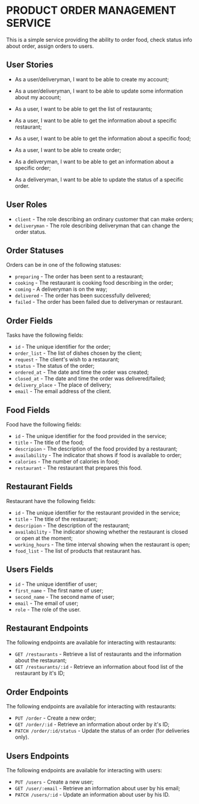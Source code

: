 # PRODUCT ORDER MANAGEMENT SERVICE

This is a simple service providing the ability to order food, check status info about order, assign orders to users.

## User Stories

- As a user/deliveryman, I want to be able to create my account;
- As a user/deliveryman, I want to be able to update some information about my account;

- As a user, I want to be able to get the list of restaurants;
- As a user, I want to be able to get the information about a specific restaurant;
- As a user, I want to be able to get the information about a specific food;
- As a user, I want to be able to create order;

- As a deliveryman, I want to be able to get an information about a specific order;
- As a deliveryman, I want to be able to update the status of a specific order.

## User Roles

- `client` - The role describing an ordinary customer that can make orders;
- `deliveryman` - The role describing deliveryman that can change the order status.

## Order Statuses

Orders can be in one of the following statuses:

- `preparing` - The order has been sent to a restaurant;
- `cooking` - The restaurant is cooking food describing in the order;
- `coming` - A deliveryman is on the way;
- `delivered` - The order has been successfully delivered;
- `failed` - The order has been failed due to deliveryman or restaurant.

## Order Fields

Tasks have the following fields:

- `id` - The unique identifier for the order;
- `order_list` - The list of dishes chosen by the client;
- `request` - The client's wish to a restaurant;
- `status` - The status of the order;
- `ordered_at` - The date and time the order was created;
- `closed_at` - The date and time the order was delivered/failed;
- `delivery_place` - The place of delivery;
- `email` - The email address of the client.

## Food Fields

Food have the following fields:

- `id` - The unique identifier for the food provided in the service;
- `title` - The title of the food;
- `descripion` - The description of the food provided by a restaurant;
- `availability` - The indicator that shows if food is available to order;
- `calories` - The number of calories in food;
- `restaurant` - The restaurant that prepares this food.

## Restaurant Fields

Restaurant have the following fields:

- `id` - The unique identifier for the restaurant provided in the service;
- `title` - The title of the restaurant;
- `descripion` - The description of the restaurant;
- `availability` - The indicator showing whether the restaurant is closed or open at the moment;
- `working_hours` - The time interval showing when the restaurant is open;
- `food_list` - The list of products that restaurant has.

## Users Fields

- `id` - The unique identifier of user;
- `first_name` - The first name of user;
- `second_name` - The second name of user;
- `email` - The email of user;
- `role` - The role of the user.

## Restaurant Endpoints

The following endpoints are available for interacting with restaurants:

- `GET /restaurants` - Retrieve a list of restaurants and the information about the restaurant;
- `GET /restaurants/:id` - Retrieve an information about food list of the restaurant by it's ID;

## Order Endpoints

The following endpoints are available for interacting with restaurants:

- `PUT /order` - Create a new order;
- `GET /order/:id` - Retrieve an information about order by it's ID;
- `PATCH /order/:id/status` - Update the status of an order (for deliveries only).

## Users Endpoints

The following endpoints are available for interacting with users:

- `PUT /users` - Create a new user;
- `GET /user/:email` - Retrieve an information about user by his email;
- `PATCH /users/:id` - Update an information about user by his ID.
